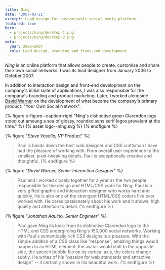 ```yaml
---
title: Ning
date: '2007-03-21'
excerpt: Lead design for customisable social media platform.
featured: true
hero:
  - projects/ning/desktop-1.png
  - projects/ning/desktop-2.png
meta:
  year: 2005–2007
  role: Lead design, branding and front-end development
---
```

_Ning_ is an online platform that allows people to create, customise and share their own social networks. I was its lead designer from January 2006 to October 2007.

In addition to interaction design and front-end development on the company's initial suite of applications, I was also responsible for the company's branding and product marketing. Later, I worked alongside [David Warner][1] on the development of what became the company's primary product: "Your Own Social Network".

{% figure c-figure--caption-right "Ning's distinctive green Clarendon logo stood out amoung a sea of glossy, rounded sans serif logos prevalent at the time." %}
{% asset logo--ning.svg %}
{% endfigure %}

{% figure "<cite>Steve Vasallo, VP Product</cite>" %}
> Paul is hands down the best web designer and CSS craftsman I have had the pleasure of working with. From overall user experience to the smallest, pixel-tweaking details, Paul is exceptionally creative and thoughtful.
{% endfigure %}

{% figure "<cite>David Warner, Senior Interaction Designer</cite>" %}
> Paul and I worked closely together for a year as the two people responsible for the design and HTML/CSS code for Ning. Paul is a very gifted graphic and interaction designer who works hard and quickly. He is also one of the strongest HTML/CSS coders I've ever worked with. He cares passionately about his work and it shows: high quality and attention to detail.
{% endfigure %}

{% figure "<cite>Jonathan Aquino, Senior Engineer</cite>" %}
> Paul gave Ning its look: from its distinctive Clarendon logo to the HTML and CSS undergirding Ning's 150,000 social networks. Working with Paul's semantically rich CSS designs is a pleasure. With the simple addition of a CSS class like "response", amazing things would happen to an HTML element: the avatar would shift to the opposite side, the speech bubble flip on its vertical axis, the colors change subtly. He writes of his "passion for web standards and attractive design" -- it certainly shows in his beautiful work.
{% endfigure %}

[1]: http://davidlwarner.com/
